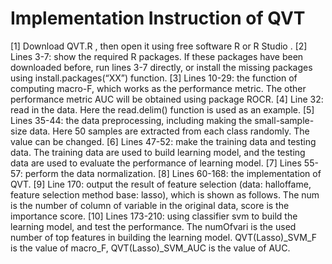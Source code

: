 # Implementation Instruction of QVT

[1]	Download QVT.R , then open it using free software R  or R Studio .
[2]	Lines 3-7: show the required R packages. If these packages have been downloaded before, run lines 3-7 directly, or install the missing packages using install.packages(“XX”) function.
[3]	Lines 10-29: the function of computing macro-F, which works as the performance metric. The other performance metric AUC will be obtained using package ROCR.
[4]	Line 32: read in the data. Here the read.delim() function is used as an example.
[5]	Lines 35-44: the data preprocessing, including making the small-sample-size data. Here 50 samples are extracted from each class randomly. The value can be changed.
[6]	Lines 47-52: make the training data and testing data. The training data are used to build learning model, and the testing data are used to evaluate the performance of learning model.
[7]	Lines 55-57: perform the data normalization.
[8]	Lines 60-168: the implementation of QVT.
[9]	Line 170: output the result of feature selection (data: halloffame, feature selection method base: lasso), which is shown as follows. The num is the number of column of variable in the original data, score is the importance score.
[10]	Lines 173-210: using classifier svm to build the learning model, and test the performance. The numOfvari is the used number of top features in building the learning model. QVT(Lasso)_SVM_F is the value of macro_F, QVT(Lasso)_SVM_AUC is the value of AUC.
 

